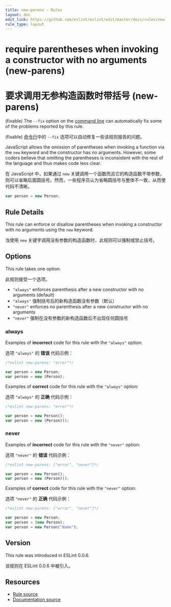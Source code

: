 ```yaml
---
title: new-parens - Rules
layout: doc
edit_link: https://github.com/eslint/eslint/edit/master/docs/rules/new-parens.md
rule_type: layout
---
```

<!-- Note: No pull requests accepted for this file. See README.md in the root directory for details. -->

# require parentheses when invoking a constructor with no arguments (new-parens)

# 要求调用无参构造函数时带括号 (new-parens)

(fixable) The `--fix` option on the [command line](../user-guide/command-line-interface#fixing-problems) can automatically fix some of the problems reported by this rule.

(fixable) [命令行](../user-guide/command-line-interface#fixing-problems)中的 `--fix` 选项可以自动修复一些该规则报告的问题。

JavaScript allows the omission of parentheses when invoking a function via the `new` keyword and the constructor has no arguments. However, some coders believe that omitting the parentheses is inconsistent with the rest of the language and thus makes code less clear.

在 JavaScript 中，如果通过 `new` 关键调用一个函数而且它的构造函数不带参数，则可以省略后面圆括号。然而，一些程序员认为省略圆括号与整体不一致，从而使代码不清晰。

```js
var person = new Person;
```

## Rule Details

This rule can enforce or disallow parentheses when invoking a constructor with no arguments using the `new` keyword.

当使用 `new` 关键字调用没有参数的构造函数时，此规则可以强制或禁止括号。

## Options

This rule takes one option.

此规则接受一个选项。

- `"always"` enforces parenthesis after a new constructor with no arguments (default)
- `"always"` 强制括号后的新构造函数没有参数（默认）
- `"never"` enforces no parenthesis after a new constructor with no arguments
- `"never"` 强制在没有参数的新构造函数后不出现任何圆括号

### always

Examples of **incorrect** code for this rule with the `"always"` option:

选项 `"always"` 的 **错误** 代码示例：

```js
/*eslint new-parens: "error"*/

var person = new Person;
var person = new (Person);
```

Examples of **correct** code for this rule with the `"always"` option:

选项 `"always"` 的 **正确** 代码示例：

```js
/*eslint new-parens: "error"*/

var person = new Person();
var person = new (Person)();
```

### never

Examples of **incorrect** code for this rule with the `"never"` option:

选项 `"never"` 的 **错误** 代码示例：

```js
/*eslint new-parens: ["error", "never"]*/

var person = new Person();
var person = new (Person)();
```

Examples of **correct** code for this rule with the `"never"` option:

选项 `"never"` 的 **正确** 代码示例：

```js
/*eslint new-parens: ["error", "never"]*/

var person = new Person;
var person = (new Person);
var person = new Person("Name");
```

## Version

This rule was introduced in ESLint 0.0.6.

该规则在 ESLint 0.0.6 中被引入。

## Resources

* [Rule source](https://github.com/eslint/eslint/tree/master/lib/rules/new-parens.js)
* [Documentation source](https://github.com/eslint/eslint/tree/master/docs/rules/new-parens.md)
